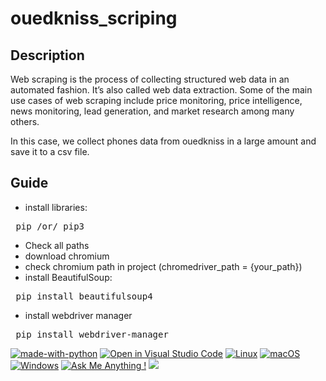 # ouedkniss_scriping

## Description
Web scraping is the process of collecting structured web data in an automated fashion. It’s also called web data extraction. Some of the main use cases of web scraping include price monitoring, price intelligence, news monitoring, lead generation, and market research among many others.

In this case, we collect phones data from ouedkniss in a large amount and save it to a csv file.
## Guide
- install libraries:
<pre> pip /or/ pip3</pre>
- Check all paths
- download chromium
- check chromium path in project (chromedriver_path = {your_path})
- install BeautifulSoup:
<pre> pip install beautifulsoup4 </pre>
- install webdriver manager
<pre> pip install webdriver-manager </pre>

[![made-with-python](https://img.shields.io/badge/Made%20with-Python-1f425f.svg)](https://www.python.org/)
[![Open in Visual Studio Code](https://open.vscode.dev/badges/open-in-vscode.svg)](https://open.vscode.dev/Naereen/badges)
[![Linux](https://svgshare.com/i/Zhy.svg)](https://svgshare.com/i/Zhy.svg)
[![macOS](https://svgshare.com/i/ZjP.svg)](https://svgshare.com/i/ZjP.svg)
[![Windows](https://svgshare.com/i/ZhY.svg)](https://svgshare.com/i/ZhY.svg)
[![Ask Me Anything !](https://img.shields.io/badge/Ask%20me-anything-1abc9c.svg)](https://GitHub.com/Naereen/ama)
![](https://github.com/MohamedCS1/ouedkniss_scriping/blob/main/screenscraping.png)
